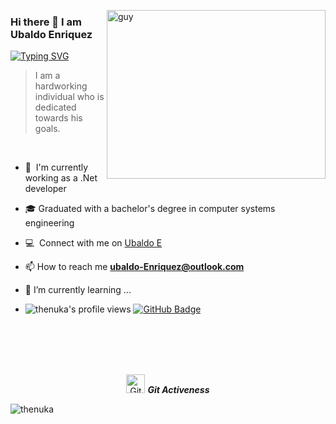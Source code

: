 
 <img align="right" height="270px" alt="guy" width="350" src="https://i.pinimg.com/originals/e4/26/70/e426702edf874b181aced1e2fa5c6cde.gif" /> </a>
 
### Hi there 👋 I am Ubaldo Enriquez

<a href="https://git.io/typing-svg"><img src="https://readme-typing-svg.herokuapp.com?font=Ubuntu&pause=1000&color=11F7BF&vCenter=true&width=435&lines=Full+Stack+Developer;JavaScrip+%7C+TypeScript+%7C+C%23" alt="Typing SVG" /></a>

> I am a hardworking individual who is dedicated towards his goals.
<br />

- 🌱 &nbsp;I'm currently working as a .Net developer
- 🎓 Graduated with a bachelor's degree in computer systems engineering
- :computer: &nbsp;Connect with me on <a href="https://www.linkedin.com/in/ubaldo-enriquez-185364171">Ubaldo E</a>
- 📫 How to reach me **ubaldo-Enriquez@outlook.com**
- 🌱 I’m currently learning ...

- 	<img src="https://komarev.com/ghpvc/?username=thenuka99&label=Profile%20views&color=brightgreen&style=plastic" alt="thenuka's profile views" /> 
	<a href="https://github.com/thenuka99?tab=followers"><img src="https://img.shields.io/github/followers/thenuka99?label=Followers&style=social" alt="GitHub Badge"></a>
<br><br><br><br>

<p align="center">
 <img src="https://media.giphy.com/media/W5eoZHPpUx9sapR0eu/giphy.gif" width="30" alt="Git"/>&nbsp;<i><b>Git Activeness</b></i>
</p>
 
<p>
 <img align="left" src="https://github-readme-stats.vercel.app/api/top-langs?username=uvvamm&langs_count=10&show_icons=true&locale=en&layout=compact&theme=chartreuse-dark" alt="thenuka" />
</p>


<br><br><br><br><br><br><br><br>
